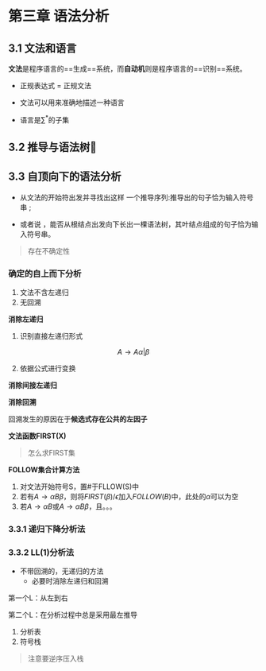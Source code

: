 # 第三章 语法分析

## 3.1 文法和语言

**文法**是程序语言的==生成==系统，而**自动机**则是程序语言的==识别==系统。

- 正规表达式 = 正规文法

- 文法可以用来准确地描述一种语言
- 语言是$\sum ^{*}$的子集

## 3.2 推导与语法树🌲



## 3.3 自顶向下的语法分析

- 从文法的开始符出发并寻找出这样 一个推导序列:推导出的句子恰为输入符号串 ;

- 或者说 ，能否从根结点出发向下长出一棵语法树，其叶结点组成的句子恰为输入符号串。

> 存在不确定性

### 确定的自上而下分析

1. 文法不含左递归
2. 无回溯

**消除左递归**

1. 识别直接左递归形式

$$
A \rightarrow A \alpha | \beta
$$

2. 依据公式进行变换

**消除间接左递归**

**消除回溯**

回溯发生的原因在于**候选式存在公共的左因子**

**文法函数FIRST(X)**

> 怎么求FIRST集
>
> 

**FOLLOW集合计算方法**

1. 对文法开始符号S，置#于FLLOW(S)中
2. 若有$A \rightarrow \alpha B \beta$，则将$FIRST(\beta)/{\epsilon}$加入$FOLLOW(B)$中，此处的$\alpha$可以为空
3. 若$A \rightarrow \alpha B$或$A \rightarrow \alpha B \beta$，且。。。



### 3.3.1 递归下降分析法

### 3.3.2 LL(1)分析法

- 不带回溯的，无递归的方法
  - 必要时消除左递归和回溯

第一个L：从左到右

第二个L：在分析过程中总是采用最左推导

1. 分析表
2. 符号栈

> 注意要逆序压入栈
